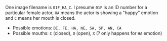 One image filename is `01F_HA_C`. I presume `01F` is an ID number for a
particular female actor, `HA` means the actor is showing a "happy" emotion
and `C` means her mouth is closed.

* Possible emotions: `DI, FE, HA, NE, SA, SP, AN, CA`
* Possible mouths: `C` (closed), `O` (open), `X` (? only happens for `HA`
  emotion)

